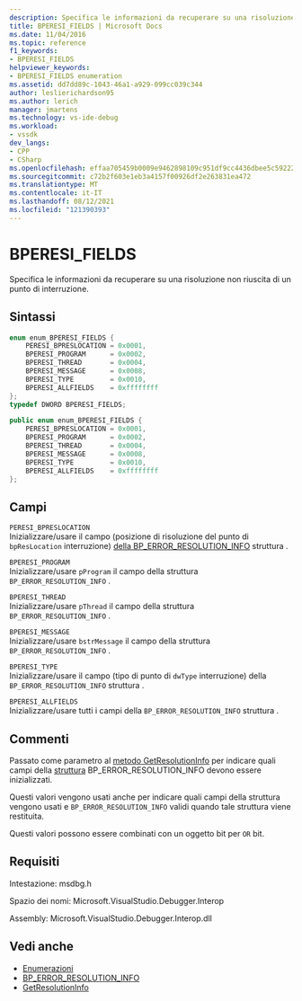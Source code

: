 ```yaml
---
description: Specifica le informazioni da recuperare su una risoluzione non riuscita di un punto di interruzione.
title: BPERESI_FIELDS | Microsoft Docs
ms.date: 11/04/2016
ms.topic: reference
f1_keywords:
- BPERESI_FIELDS
helpviewer_keywords:
- BPERESI_FIELDS enumeration
ms.assetid: dd7dd89c-1043-46a1-a929-099cc039c344
author: leslierichardson95
ms.author: lerich
manager: jmartens
ms.technology: vs-ide-debug
ms.workload:
- vssdk
dev_langs:
- CPP
- CSharp
ms.openlocfilehash: effaa705459b0009e9462898109c951df9cc4436dbee5c59222f703f04cc2b49
ms.sourcegitcommit: c72b2f603e1eb3a4157f00926df2e263831ea472
ms.translationtype: MT
ms.contentlocale: it-IT
ms.lasthandoff: 08/12/2021
ms.locfileid: "121390393"
---
```

# <a name="bperesi_fields"></a>BPERESI_FIELDS
Specifica le informazioni da recuperare su una risoluzione non riuscita di un punto di interruzione.

## <a name="syntax"></a>Sintassi

```cpp
enum enum_BPERESI_FIELDS {
    PERESI_BPRESLOCATION = 0x0001,
    BPERESI_PROGRAM      = 0x0002,
    BPERESI_THREAD       = 0x0004,
    BPERESI_MESSAGE      = 0x0008,
    BPERESI_TYPE         = 0x0010,
    BPERESI_ALLFIELDS    = 0xffffffff
};
typedef DWORD BPERESI_FIELDS;
```

```csharp
public enum enum_BPERESI_FIELDS {
    PERESI_BPRESLOCATION = 0x0001,
    BPERESI_PROGRAM      = 0x0002,
    BPERESI_THREAD       = 0x0004,
    BPERESI_MESSAGE      = 0x0008,
    BPERESI_TYPE         = 0x0010,
    BPERESI_ALLFIELDS    = 0xffffffff
};
```

## <a name="fields"></a>Campi
`PERESI_BPRESLOCATION`\
Inizializzare/usare il campo (posizione di risoluzione del punto di `bpResLocation` interruzione) [della BP_ERROR_RESOLUTION_INFO](../../../extensibility/debugger/reference/bp-error-resolution-info.md) struttura .

`BPERESI_PROGRAM`\
Inizializzare/usare `pProgram` il campo della struttura `BP_ERROR_RESOLUTION_INFO` .

`BPERESI_THREAD`\
Inizializzare/usare `pThread` il campo della struttura `BP_ERROR_RESOLUTION_INFO` .

`BPERESI_MESSAGE`\
Inizializzare/usare `bstrMessage` il campo della struttura `BP_ERROR_RESOLUTION_INFO` .

`BPERESI_TYPE`\
Inizializzare/usare il campo (tipo di punto di `dwType` interruzione) della `BP_ERROR_RESOLUTION_INFO` struttura .

`BPERESI_ALLFIELDS`\
Inizializzare/usare tutti i campi della `BP_ERROR_RESOLUTION_INFO` struttura .

## <a name="remarks"></a>Commenti
Passato come parametro al [metodo GetResolutionInfo](../../../extensibility/debugger/reference/idebugerrorbreakpointresolution2-getresolutioninfo.md) per indicare quali campi della [struttura](../../../extensibility/debugger/reference/bp-error-resolution-info.md) BP_ERROR_RESOLUTION_INFO devono essere inizializzati.

Questi valori vengono usati anche per indicare quali campi della struttura vengono usati e `BP_ERROR_RESOLUTION_INFO` validi quando tale struttura viene restituita.

Questi valori possono essere combinati con un oggetto bit per `OR` bit.

## <a name="requirements"></a>Requisiti
Intestazione: msdbg.h

Spazio dei nomi: Microsoft.VisualStudio.Debugger.Interop

Assembly: Microsoft.VisualStudio.Debugger.Interop.dll

## <a name="see-also"></a>Vedi anche
- [Enumerazioni](../../../extensibility/debugger/reference/enumerations-visual-studio-debugging.md)
- [BP_ERROR_RESOLUTION_INFO](../../../extensibility/debugger/reference/bp-error-resolution-info.md)
- [GetResolutionInfo](../../../extensibility/debugger/reference/idebugerrorbreakpointresolution2-getresolutioninfo.md)
